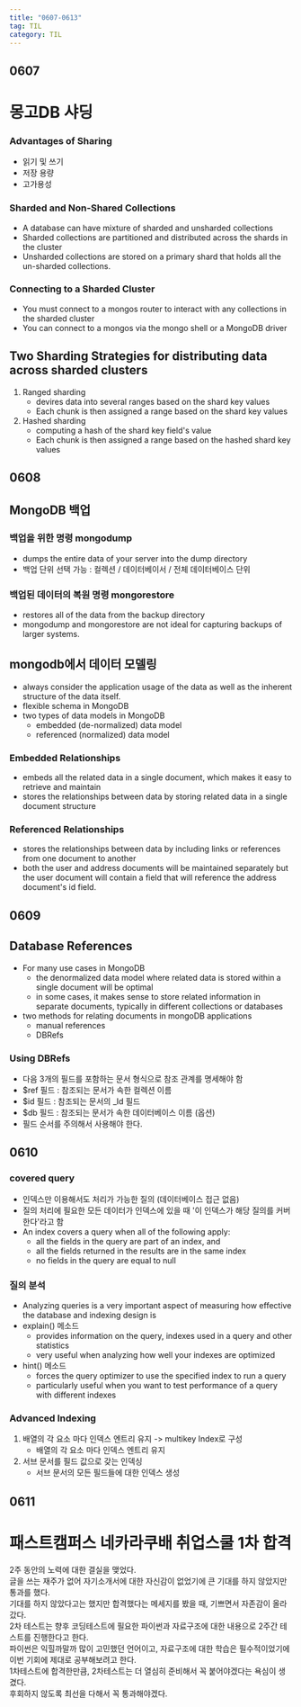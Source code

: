 ```yaml
---
title: "0607-0613"
tag: TIL
category: TIL
---
```

## 0607
# 몽고DB 샤딩




### Advantages of Sharing
* 읽기 및 쓰기
* 저장 용량
* 고가용성

### Sharded and Non-Shared Collections
* A database can have mixture of sharded and unsharded collections
* Sharded collections are partitioned and distributed across the shards in the cluster
* Unsharded collections are stored on a primary shard that holds all the un-sharded collections.

### Connecting to a Sharded Cluster
* You must connect to a mongos router to interact with any collections in the sharded cluster
* You can connect to a mongos via the mongo shell or a MongoDB driver

## Two Sharding Strategies for distributing data across sharded clusters
1. Ranged sharding
	* devires data into several ranges based on the shard key values
	* Each chunk is then assigned a range based on the shard key values
2. Hashed sharding
	* computing a hash of the shard key field's value
	* Each chunk is then assigned a range based on the hashed shard key values

## 0608
## MongoDB 백업
### 백업을 위한 명령 mongodump
* dumps the entire data of your server into the dump directory
* 백업 단위 선택 가능 : 컬렉션 / 데이터베이서 / 전체 데이터베이스 단위

### 백업된 데이터의 복원 명령 mongorestore
* restores all of the data from the backup directory
* mongodump and mongorestore are not ideal for capturing backups of larger systems.

## mongodb에서 데이터 모델링
* always consider the application usage of the data as well as the inherent structure of the data itself.
* flexible schema in MongoDB
* two types of data models in MongoDB
	* embedded (de-normalized) data model
	* referenced (normalized) data model

### Embedded Relationships
* embeds all the related data in a single document, which makes it easy to retrieve and maintain
* stores the relationships between data by storing related data in a single document structure

### Referenced Relationships
* stores the relationships between data by including links or references from one document to another
* both the user and address documents will be maintained separately but the user document will contain a field that will reference the address document's id field.

## 0609
## Database References
* For many use cases in MongoDB
	* the denormalized data model where related data is stored within a single document will be optimal
	* in some cases, it makes sense to store related information in separate documents, typically in different collections or databases
* two methods for relating documents in mongoDB applications
	* manual references
	* DBRefs

### Using DBRefs
* 다음 3개의 필드를 포함하는 문서 형식으로 참조 관계를 명세해야 함
* $ref 필드 : 참조되는 문서가 속한 컬렉션 이름
* $id 필드 : 참조되는 문서의 _Id 필드
* $db 필드 : 참조되는 문서가 속한 데이터베이스 이름 (옵션)
* 필드 순서를 주의해서 사용해야 한다.

## 0610
### covered query
* 인덱스만 이용해서도 처리가 가능한 질의 (데이터베이스 접근 없음)
* 질의 처리에 필요한 모든 데이터가 인덱스에 있을 때 '이 인덱스가 해당 질의를 커버한다'라고 함
* An index covers a query when all of the following apply:
	* all the fields in the query are part of an index, and
	* all the fields returned in the results are in the same index
	* no fields in the query are equal to null

### 질의 분석
* Analyzing queries is a very important aspect of measuring how effective the database and indexing design is
* explain() 메소드
	* provides information on the query, indexes used in a query and other statistics
	* very useful when analyzing how well your indexes are optimized
* hint() 메소드
	* forces the query optimizer to use the specified index to run a query
	* particularly useful when you want to test performance of a query with different indexes

### Advanced Indexing
1. 배열의 각 요소 마다 인덱스 엔트리 유지 -> multikey Index로 구성
	* 배열의 각 요소 마다 인덱스 엔트리 유지	
2. 서브 문서를 필드 값으로 갖는 인덱싱
	* 서브 문서의 모든 필드들에 대한 인덱스 생성

## 0611
# 패스트캠퍼스 네카라쿠배 취업스쿨 1차 합격
2주 동안의 노력에 대한 결실을 맺었다.  
글을 쓰는 재주가 없어 자기소개서에 대한 자신감이 없었기에 큰 기대를 하지 않았지만 통과를 했다.  
기대를 하지 않았다고는 했지만 합격했다는 메세지를 봤을 때, 기쁘면서 자존감이 올라갔다.  
2차 테스트는 향후 코딩테스트에 필요한 파이썬과 자료구조에 대한 내용으로 2주간 테스트를 진행한다고 한다.  
파이썬은 익힐까말까 많이 고민했던 언어이고, 자료구조에 대한 학습은 필수적이었기에 이번 기회에 제대로 공부해보려고 한다.  
1차테스트에 합격한만큼, 2차테스트는 더 열심히 준비해서 꼭 붙어야겠다는 욕심이 생겼다.  
후회하지 않도록 최선을 다해서 꼭 통과해야겠다.